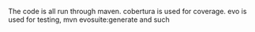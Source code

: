 The code is all run through maven.
cobertura is used for coverage.
evo is used for testing, mvn evosuite:generate and such


